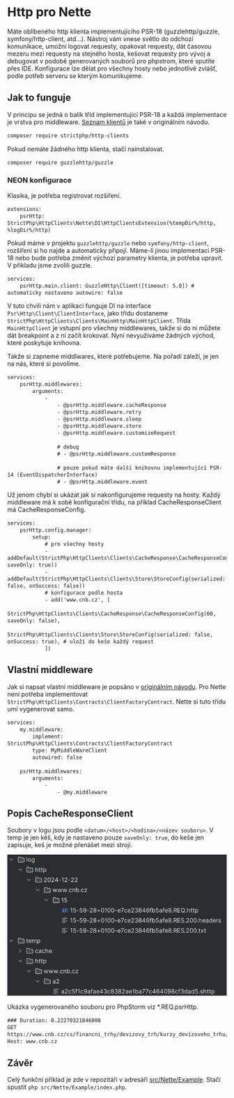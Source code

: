 # Http pro Nette

Máte oblíbeného http klienta implementujícího PSR-18 (guzzlehttp/guzzle, symfony/http-client, atd...). Nástroj vám vnese světlo do odchozí komunikace, umožní logovat requesty, opakovat requesty, dát časovou mezeru mezi requesty na stejného hosta, kešovat requesty pro vývoj a debugovat v podobě generovaných souborů pro phpstrom, které sputíte přes IDE. Konfigurace lze dělat pro všechny hosty nebo jednotlivě zvlášť, podle potřeb serveru se kterým komunikujeme.

## Jak to funguje

V principu se jedná o balík tříd implementující PSR-18 a každá implementace je vrstva pro middleware. [Seznam klientů](https://github.com/strictphp/http-clients?tab=readme-ov-file#features) je také v originálním návodu.

```sh
composer require strictphp/http-clients
```

Pokud nemáte žádného http klienta, stačí nainstalovat.

```sh
composer require guzzlehttp/guzzle
```

### NEON konfigurace

Klasika, je potřeba registrovat rozšíření.

```neon
extensions:
	psrHttp: StrictPhp\HttpClients\Nette\DI\HttpClientsExtension(%tempDir%/http, %logDir%/http)
```

Pokud máme v projektu `guzzlehttp/guzzle` nebo `symfony/http-client`, rozšíření si ho najde a automaticky připojí. 
Máme-li jinou implementaci PSR-18 nebo bude potřeba změnit výchozí parametry klienta, je potřeba upravit.
V přikladu jsme zvolili guzzle.

```neon
services:
    psrHttp.main.client: GuzzleHttp\Client([timeout: 5.0]) # automaticky nastaveno autowire: false
```

V tuto chvíli nám v aplikaci funguje DI na interface `Psr\Http\Client\ClientInterface`, jako třídu dostaneme `StrictPhp\HttpClients\Clients\MainHttp\MainHttpClient`. Třída `MainHttpClient` je vstupní pro všechny middlewares, takže si do ni můžete dát breakpoint a z ní začít krokovat. Nyní nevyužíváme žádných východ, které poskytuje knihovna.

Takže si zapneme middlwares, které potřebujeme. Na pořadí záleží, je jen na nás, které si povolíme. 

```neon
services:
	psrHttp.middlewares:
		arguments:
			-
				- @psrHttp.middleware.cacheResponse
				- @psrHttp.middleware.retry
				- @psrHttp.middleware.sleep
				- @psrHttp.middleware.store
				- @psrHttp.middleware.customizeRequest
				
				# debug
				# - @psrHttp.middleware.customResponse
				
				# pouze pokud máte další knihovnu implementující PSR-14 (EventDispatcherInterface)
				# - @psrHttp.middleware.event 
```

Už jenom chybí si ukázat jak si nakonfigurujeme requesty na hosty. Každý middleware má k sobě konfigurační třídu, na příklad CacheResponseClient má CacheResponseConfig.

```neon
services:
	psrHttp.config.manager:
		setup:
			# pro všechny hosty
			- addDefault(StrictPhp\HttpClients\Clients\CacheResponse\CacheResponseConfig(604000, saveOnly: true))
			- addDefault(StrictPhp\HttpClients\Clients\Store\StoreConfig(serialized: false, onSuccess: false))
			# konfigurace podle hosta
			- add('www.cnb.cz', [
				StrictPhp\HttpClients\Clients\CacheResponse\CacheResponseConfig(60, saveOnly: false),
				StrictPhp\HttpClients\Clients\Store\StoreConfig(serialized: false, onSuccess: true), # uloží do keše každý request
			])
```

## Vlastní middleware

Jak si napsat vlastní middleware je popsáno v [originálním návodu](https://github.com/strictphp/http-clients?tab=readme-ov-file#write-your-own-client). Pro Nette není potřeba implementovat `StrictPhp\HttpClients\Contracts\ClientFactoryContract`. Nette si tuto třídu umí vygenerovat samo. 

```neon
services:
	my.middleware:
		implement: StrictPhp\HttpClients\Contracts\ClientFactoryContract
		type: MyMiddleWareClient
		autowired: false
		
	psrHttp.middlewares:
		arguments:
			-
			    - @my.middleware
```

## Popis CacheResponseClient

Soubory v logu jsou podle `<datum>/<host>/<hodina>/<název souboru>`. V temp je jen kěš, kdy je nastaveno pouze `saveOnly: true`, do keše jen zapisuje, keš je možné přenášet mezi stroji.

![image](../../.github/request-filesystem.png)

Ukázka vygenerovaného souboru pro PhpStorm viz *.REQ.psrHttp.

```http
### Duration: 0.22270321846008
GET https://www.cnb.cz/cs/financni_trhy/devizovy_trh/kurzy_devizoveho_trhu/denni_kurz.txt
Host: www.cnb.cz
```

## Závěr

Celý funkční příklad je zde v repozitáři v adresáři [src/Nette/Example](Example). Stačí spustit  `php src/Nette/Example/index.php`.

